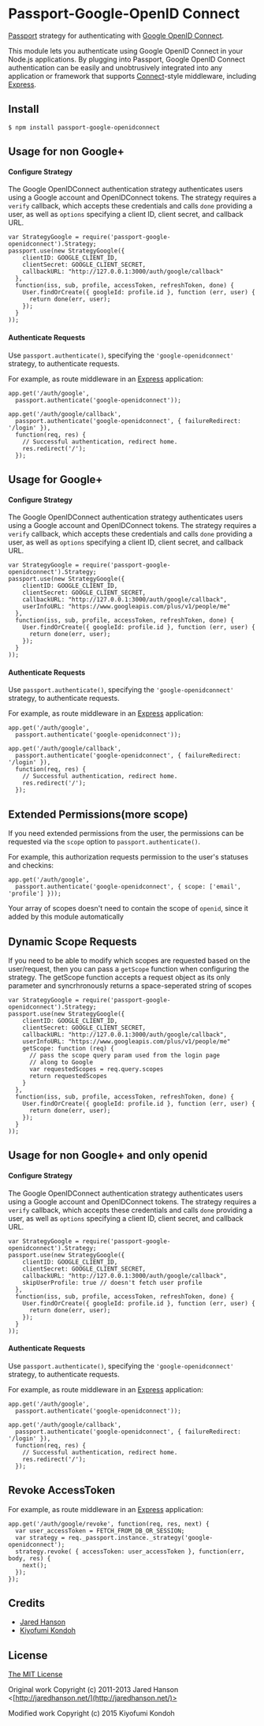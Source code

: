 # Passport-Google-OpenID Connect

[Passport](https://github.com/jaredhanson/passport) strategy for authenticating
with [Google OpenID Connect](https://developers.google.com/accounts/docs/OpenIDConnect).

This module lets you authenticate using Google OpenID Connect in your Node.js
applications.  By plugging into Passport, Google OpenID Connect authentication can be
easily and unobtrusively integrated into any application or framework that
supports [Connect](http://www.senchalabs.org/connect/)-style middleware,
including [Express](http://expressjs.com/).

## Install

    $ npm install passport-google-openidconnect

## Usage for non Google+

#### Configure Strategy

The Google OpenIDConnect authentication strategy authenticates users using a Google account
and OpenIDConnect tokens.  The strategy requires a `verify` callback, which accepts
these credentials and calls `done` providing a user, as well as `options`
specifying a client ID, client secret, and callback URL.

    var StrategyGoogle = require('passport-google-openidconnect').Strategy;
    passport.use(new StrategyGoogle({
        clientID: GOOGLE_CLIENT_ID,
        clientSecret: GOOGLE_CLIENT_SECRET,
        callbackURL: "http://127.0.0.1:3000/auth/google/callback"
      },
      function(iss, sub, profile, accessToken, refreshToken, done) {
        User.findOrCreate({ googleId: profile.id }, function (err, user) {
          return done(err, user);
        });
      }
    ));

#### Authenticate Requests

Use `passport.authenticate()`, specifying the `'google-openidconnect'` strategy, to
authenticate requests.

For example, as route middleware in an [Express](http://expressjs.com/)
application:

    app.get('/auth/google',
      passport.authenticate('google-openidconnect'));

    app.get('/auth/google/callback', 
      passport.authenticate('google-openidconnect', { failureRedirect: '/login' }),
      function(req, res) {
        // Successful authentication, redirect home.
        res.redirect('/');
      });


## Usage for Google+

#### Configure Strategy

The Google OpenIDConnect authentication strategy authenticates users using a Google account
and OpenIDConnect tokens.  The strategy requires a `verify` callback, which accepts
these credentials and calls `done` providing a user, as well as `options`
specifying a client ID, client secret, and callback URL.

    var StrategyGoogle = require('passport-google-openidconnect').Strategy;
    passport.use(new StrategyGoogle({
        clientID: GOOGLE_CLIENT_ID,
        clientSecret: GOOGLE_CLIENT_SECRET,
        callbackURL: "http://127.0.0.1:3000/auth/google/callback",
        userInfoURL: "https://www.googleapis.com/plus/v1/people/me"
      },
      function(iss, sub, profile, accessToken, refreshToken, done) {
        User.findOrCreate({ googleId: profile.id }, function (err, user) {
          return done(err, user);
        });
      }
    ));

#### Authenticate Requests

Use `passport.authenticate()`, specifying the `'google-openidconnect'` strategy, to
authenticate requests.

For example, as route middleware in an [Express](http://expressjs.com/)
application:

    app.get('/auth/google',
      passport.authenticate('google-openidconnect'));

    app.get('/auth/google/callback', 
      passport.authenticate('google-openidconnect', { failureRedirect: '/login' }),
      function(req, res) {
        // Successful authentication, redirect home.
        res.redirect('/');
      });


## Extended Permissions(more scope)

If you need extended permissions from the user, the permissions can be requested
via the `scope` option to `passport.authenticate()`.

For example, this authorization requests permission to the user's statuses and
checkins:

    app.get('/auth/google',
      passport.authenticate('google-openidconnect', { scope: ['email', 'profile'] }));

Your array of scopes doesn't need to contain the scope of `openid`, since it added by this module automatically

## Dynamic Scope Requests

If you need to be able to modify which scopes are requested based on the user/request, then you can pass a `getScope` function when configuring the strategy. The getScope function accepts a request object as its only parameter and syncrhronously returns a space-seperated string of scopes

    var StrategyGoogle = require('passport-google-openidconnect').Strategy;
    passport.use(new StrategyGoogle({
        clientID: GOOGLE_CLIENT_ID,
        clientSecret: GOOGLE_CLIENT_SECRET,
        callbackURL: "http://127.0.0.1:3000/auth/google/callback",
        userInfoURL: "https://www.googleapis.com/plus/v1/people/me"
        getScope: function (req) {
          // pass the scope query param used from the login page 
          // along to Google
          var requestedScopes = req.query.scopes
          return requestedScopes
        }
      },
      function(iss, sub, profile, accessToken, refreshToken, done) {
        User.findOrCreate({ googleId: profile.id }, function (err, user) {
          return done(err, user);
        });
      }
    ));

## Usage for non Google+ and only openid

#### Configure Strategy

The Google OpenIDConnect authentication strategy authenticates users using a Google account
and OpenIDConnect tokens.  The strategy requires a `verify` callback, which accepts
these credentials and calls `done` providing a user, as well as `options`
specifying a client ID, client secret, and callback URL.

    var StrategyGoogle = require('passport-google-openidconnect').Strategy;
    passport.use(new StrategyGoogle({
        clientID: GOOGLE_CLIENT_ID,
        clientSecret: GOOGLE_CLIENT_SECRET,
        callbackURL: "http://127.0.0.1:3000/auth/google/callback",
        skipUserProfile: true // doesn't fetch user profile
      },
      function(iss, sub, profile, accessToken, refreshToken, done) {
        User.findOrCreate({ googleId: profile.id }, function (err, user) {
          return done(err, user);
        });
      }
    ));

#### Authenticate Requests

Use `passport.authenticate()`, specifying the `'google-openidconnect'` strategy, to
authenticate requests.

For example, as route middleware in an [Express](http://expressjs.com/)
application:

    app.get('/auth/google',
      passport.authenticate('google-openidconnect'));

    app.get('/auth/google/callback', 
      passport.authenticate('google-openidconnect', { failureRedirect: '/login' }),
      function(req, res) {
        // Successful authentication, redirect home.
        res.redirect('/');
      });

## Revoke AccessToken

For example, as route middleware in an [Express](http://expressjs.com/)
application:

    app.get('/auth/google/revoke', function(req, res, next) {
      var user_accessToken = FETCH_FROM_DB_OR_SESSION;
      var strategy = req._passport.instance._strategy('google-openidconnect');
      strategy.revoke( { accessToken: user_accessToken }, function(err, body, res) {
        next();
      });
    });

## Credits

  - [Jared Hanson](http://github.com/jaredhanson)
  - [Kiyofumi Kondoh](http://github.com/kkkon)

## License

[The MIT License](http://opensource.org/licenses/MIT)

Original work Copyright (c) 2011-2013 Jared Hanson <[http://jaredhanson.net/](http://jaredhanson.net/)>

Modified work Copyright (c) 2015 Kiyofumi Kondoh
